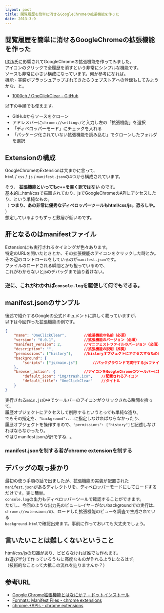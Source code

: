 ```yaml
---
layout: post
title: 閲覧履歴を簡単に消せるGoogleChromeの拡張機能を作った
date: 2013-3-9
---
```


## 閲覧履歴を簡単に消せるGoogleChromeの拡張機能を作った

[t32k](https://twitter.com/t32k/)氏に影響されてGoogleChromeの拡張機能を作ってみました。  
アイコンのクリックで全履歴を消すという非常にシンプルな機能です。  
ソースも非常に小さい構成になっています。何か参考になれば。  
機能・実装がブラッシュアップされてきたらウェブストアへの登録もしてみようかな、と。  

- [1000ch / OneClickClear - GitHub](https://github.com/1000ch/OneClickClear)

以下の手順でも使えます。  

- GitHubからソースをクローン
- アドレスバーに`chrome://settings/`と入力し左の「拡張機能」を選択
- 「ディベロッパーモード」にチェックを入れる
- 「パッケージ化されていない拡張機能を読み込む」でクローンしたフォルダを選択

## Extensionの構成

GoogleChromeのExtensionは大まかに言って、  
`html` / `css` / `js` / `manifest.json`の4つから構成されています。  

そう、 **拡張機能といってもc++を書く訳ではない** のです。  
基本的にhtml/cssで描画されており、jsでGoogleChromeのAPIにアクセスしたり、という単純なもの。  
（ **つまり、あの非常に優秀なディベロッパーツールもhtml/css/js。恐ろしや。** ）  
想定しているよりもずっと敷居が低いのです。  

## 肝となるのはmanifestファイル

Extensionにも実行されるタイミングが色々あります。  
特定のURLを開いたときとか、その拡張機能のアイコンをクリックした時とか。  
その辺のコントロールをしているのが`manifest.json`です。  
ファイルのロードされる瞬間とかも担っているので、  
これがわからないとjsのデバッグまで辿り着けない。  

### 逆に、これがわかれば`console.log`を駆使して何でもできる。  

## manifest.jsonのサンプル

後述で紹介するGoogleの公式ドキュメントに詳しく載っていますが、  
以下は今回作った拡張機能の例です。  

```json
{
	"name": "OneClickClear",		//拡張機能の名前（必須）
	"version": "0.0.1",				//拡張機能のバージョン（必須）
	"manifest_version": 2,			//マニフェストファイルのバージョン（必須）
	"description": "",				//拡張機能の説明（推奨）
	"permissions": ["history"],		//historyオブジェクトにアクセスするための許可
	"background": {
		"scripts": ["js/main.js"]		//バックグラウンドで実行するjsファイル
	},
	"browser_action": {				//アイコンをGoogleChromeのツールバーに置くのでその設定
		"default_icon": "img/trash.ico",	//配置されるアイコン
		"default_title": "OneClickClear"	//タイトル
	}
}
```

実行される`main.js`の中でツールバーのアイコンがクリックされる瞬間を拾って、  
履歴オブジェクトにアクセスして削除するというとっても単純な造り。  
でもその指定を、`"background":...`に指定しなければならなかったり、  
履歴オブジェクトを操作するので、`"permissions": ["history"]`と記述しなければならなかったり。  
やはりmanifest.jsonが肝ですね…。  

### manifest.jsonを制する者がchrome extensionを制する

## デバッグの取っ掛かり

最初の使う手順の話で出ましたが、拡張機能の実装が配置された  
`manifest.json`があるディレクトリを、ディベロッパーモードにしてロードするだけです。実に簡単。  
`console.log`の出力もディベロッパーツールで確認することができます。  
ただし、今回のような出力先のビューレイヤーがないbackgroundでの実行は、  
`chrome://extensions/`の、ロードした拡張機能のビューを調査で生成されている  
`background.html`で確認出来ます。事前に作っておいても大丈夫でしょう。  

## 言いたいことは難しくないということ

html/css/jsの知識があり、ビビらなければ誰でも作れます。  
お遊び半分で作っているうちに高度なものが作れるようになるはず。  
（技術的なことって大抵この流れを辿りませんか？）  

## 参考URL

- [Google Chrome拡張機能とはなにか？ - ドットインストール](http://dotinstall.com/lessons/basic_chrome_v2/14001)
- [Formats: Manifest Files - chrome extensions](http://developer.chrome.com/extensions/manifest.html)
- [chrome.*APIs - chrome extensions](http://developer.chrome.com/extensions/api_index.html)
